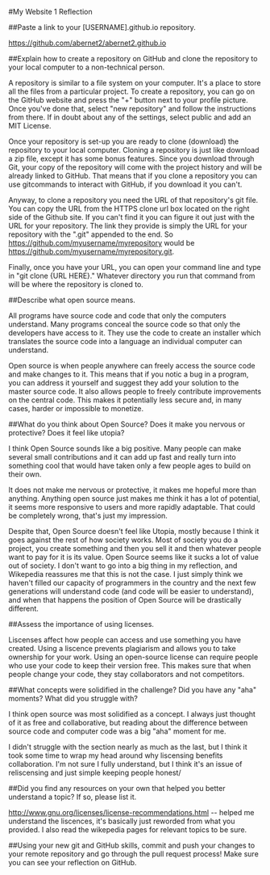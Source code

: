 #My Website 1 Reflection

##Paste a link to your [USERNAME].github.io repository.

https://github.com/abernet2/abernet2.github.io

##Explain how to create a repository on GitHub and clone the repository to your local computer to a non-technical person.

A repository is similar to a file system on your computer. It's a place to store all the files from a particular project. To create a repository, you can go on the GitHub website and press the "+" button next to your profile picture. Once you've done that, select "new repository" and follow the instructions from there. If in doubt about any of the settings, select public and add an MIT License.

Once your repository is set-up you are ready to clone (download) the repository to your local computer. Cloning a repository is just like download a zip file, except it has some bonus features. Since you download through Git, your copy of the repository will come with the project history and will be already linked to GitHub. That means that if you clone a repository you can use gitcommands to interact with GitHub, if you download it you can't.

Anyway, to clone a repository you need the URL of that repository's git file. You can copy the URL from the HTTPS clone url box located on the right side of the Github site. If you can't find it you can figure it out just with the URL for your repository. The link they provide is simply the URL for your repository with the ".git" appended to the end. So https://github.com/myusername/myrepository would be https://github.com/myusername/myrepository.git.

Finally, once you have your URL, you can open your command line and type in "git clone {URL HERE}." Whatever directory you run that command from will be where the repository is cloned to.

##Describe what open source means.

All programs have source code and code that only the computers understand. Many programs conceal the source code so that only the developers have access to it. They use the code to create an installer which translates the source code into a language an individual computer can understand.

Open source is when people anywhere can freely access the source code and make changes to it. This means that if you notic a bug in a program, you can address it yourself and suggest they add your solution to the master source code. It also allows people to freely contribute improvements on the central code. This makes it potentially less secure and, in many cases, harder or impossible to monetize.

##What do you think about Open Source? Does it make you nervous or protective? Does it feel like utopia?

I think Open Source sounds like a big positive. Many people can make several small contributions and it can add up fast and really turn into something cool that would have taken only a few people ages to build on their own.

It does not make me nervous or protective, it makes me hopeful more than anything. Anything open source just makes me think it has a lot of potential, it seems more responsive to users and more rapidly adaptable. That could be completely wrong, that's just my impression.

Despite that, Open Source doesn't feel like Utopia, mostly because I think it goes against the rest of how society works. Most of society you do a project, you create something and then you sell it and then whatever people want to pay for it is its value. Open Source seems like it sucks a lot of value out of society. I don't want to go into a big thing in my reflection, and Wikepedia reassures me that this is not the case. I just simply think we haven't filled our capacity of programmers in the country and the next few generations will understand code (and code will be easier to understand), and when that happens the position of Open Source will be drastically different.

##Assess the importance of using licenses.

Liscenses affect how people can access and use something you have created. Using a liscence prevents plagiarism and allows you to take ownership for your work. Using an open-source license can require people who use your code to keep their version free. This makes sure that when people change your code, they stay collaborators and not competitors.

##What concepts were solidified in the challenge? Did you have any "aha" moments? What did you struggle with?

I think open source was most solidified as a concept. I always just thought of it as free and collaborative, but reading about the difference between source code and computer code was a big "aha" moment for me.

I didn't struggle with the section nearly as much as the last, but I think it took some time to wrap my head around why liscensing benefits collaboration. I'm not sure I fully understand, but I think it's an issue of reliscensing and just simple keeping people honest/

##Did you find any resources on your own that helped you better understand a topic? If so, please list it.

http://www.gnu.org/licenses/license-recommendations.html  -- helped me understand the liscences, it's basically just reworded from what you provided. I also read the wikepedia pages for relevant topics to be sure.

##Using your new git and GitHub skills, commit and push your changes to your remote repository and go through the pull request process! Make sure you can see your reflection on GitHub. 